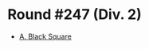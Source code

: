 # Round #247 (Div. 2)

* [A. Black Square][]

[A. Black Square]: http://codeforces.com/contest/431/problem/A
